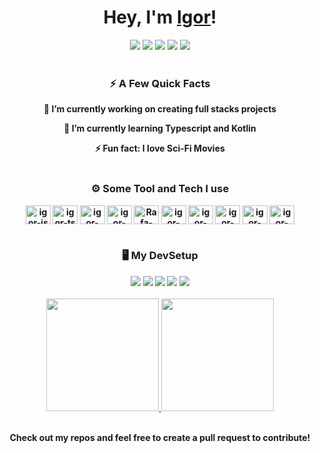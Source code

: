 <h1 align="center"> Hey, I'm <a href="https://github.com/igorspestana">Igor</a>!</h1>

<div align="center"> 
  <a href="https://github.com/igorspestana" target="_blank"><img src="https://img.shields.io/badge/-Github-0d3456?style=for-the-badge&logo=github&logoColor=white" target="_blank"></a>
  <a href="https://instagram.com/igorspestana" target="_blank"><img src="https://img.shields.io/badge/-Instagram-0d3456?style=for-the-badge&logo=instagram&logoColor=white" target="_blank"></a>
  <a href = "mailto:igorspestana@gmail.com"><img src="https://img.shields.io/badge/-Gmail-0d3456?style=for-the-badge&logo=gmail&logoColor=white" target="_blank"></a>
  <a href="https://www.linkedin.com/in/igorspestana/" target="_blank"><img src="https://img.shields.io/badge/-LinkedIn-0d3456?style=for-the-badge&logo=linkedin&logoColor=white" target="_blank"></a> 
    <a href="" target="_blank"><img src="https://img.shields.io/badge/-igorspestana%239534-0d3456?style=for-the-badge&logo=discord&logoColor=white" target="_blank"></a> 
  <br><br>

### ⚡️ <b>A Few Quick Facts<b>

🔭 I’m currently working on creating full stacks projects

🌱 I’m currently learning Typescript and Kotlin

⚡ Fun fact: I love Sci-Fi Movies
  <br><br>
  
### ⚙️ <b>Some Tool and Tech I use<b>
<img align="center" alt="igor-js" height="30" width="40" src="https://cdn.jsdelivr.net/gh/devicons/devicon/icons/javascript/javascript-original.svg">
<img align="center" alt="igor-ts" height="30" width="40" src="https://cdn.jsdelivr.net/gh/devicons/devicon/icons/typescript/typescript-original.svg">
<img align="center" alt="igor-react" height="30" width="40" src="https://cdn.jsdelivr.net/gh/devicons/devicon/icons/react/react-original.svg">
<img align="center" alt="igor-html" height="30" width="40" src="https://cdn.jsdelivr.net/gh/devicons/devicon/icons/html5/html5-original.svg">
<img align="center" alt="Rafa-CSS" height="30" width="40" src="https://cdn.jsdelivr.net/gh/devicons/devicon/icons/css3/css3-original.svg">
<img align="center" alt="igor-tailwind" height="30" width="40" src="https://cdn.jsdelivr.net/gh/devicons/devicon/icons/tailwindcss/tailwindcss-plain.svg">
<img align="center" alt="igor-nodejs" height="30" width="40" src="https://cdn.jsdelivr.net/gh/devicons/devicon/icons/nodejs/nodejs-original.svg">
<img align="center" alt="igor-docker" height="30" width="40" src="https://cdn.jsdelivr.net/gh/devicons/devicon/icons/docker/docker-plain.svg">
<img align="center" alt="igor-bash" height="30" width="40" src="https://cdn.jsdelivr.net/gh/devicons/devicon/icons/bash/bash-original.svg">
<img align="center" alt="igor-mongodb" height="30" width="40" src="https://cdn.jsdelivr.net/gh/devicons/devicon/icons/mongodb/mongodb-original.svg">
  <br><br>
  
### 🖥️ <b>My DevSetup<b>
<img src="https://img.shields.io/badge/Linux-0d3456?&style=for-the-badge&logo=linux&logoColor=white">
<img src="https://img.shields.io/badge/Chrome-0d3456?&style=for-the-badge&logo=google-chrome&logoColor=white">
<img src="https://img.shields.io/badge/VS Code-0d3456?style=for-the-badge&logo=visual-studio-code&logoColor=white">
<img src="https://img.shields.io/badge/Android Studio-0d3456?&style=for-the-badge&logo=android&logoColor=white">
<img src="https://img.shields.io/badge/Spotify-0d3456?&style=for-the-badge&logo=spotify&logoColor=white"> 
  <br><br>
  
<a href="https://beacons.ai/igorspestana">
<img height="180em" src="https://github-readme-stats.vercel.app/api?username=igorspestana&show_icons=true&theme=github_dark&include_all_commits=true&count_private=true"/>
<img height="180em" src="https://github-readme-stats.vercel.app/api/top-langs/?username=igorspestana&layout=compact&langs_count=7&theme=github_dark"/></a>
  <br><br>

  Check out my repos and feel free to create a pull request to contribute!  
</div>

 
